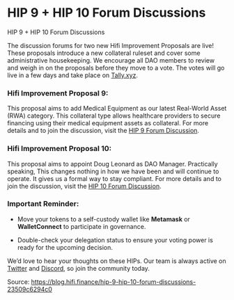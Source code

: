 
# HIP 9 + HIP 10 Forum Discussions

HIP 9 + HIP 10 Forum Discussions

The discussion forums for two new Hifi Improvement Proposals are live! These proposals introduce a new collateral ruleset and cover some administrative housekeeping. We encourage all DAO members to review and weigh in on the proposals before they move to a vote. The votes will go live in a few days and take place on [Tally.xyz](https://www.tally.xyz/gov/hifi-dao/proposals).

### Hifi Improvement Proposal 9:

This proposal aims to add Medical Equipment as our latest Real-World Asset (RWA) category. This collateral type allows healthcare providers to secure financing using their medical equipment assets as collateral. For more details and to join the discussion, visit the [HIP 9 Forum Discussion](https://forum.hifi.finance/t/hip-9-approve-medical-equipment-collateral-ruleset/362).

### Hifi Improvement Proposal 10:

This proposal aims to appoint Doug Leonard as DAO Manager. Practically speaking, This changes nothing in how we have been and will continue to operate. It gives us a formal way to stay compliant. For more details and to join the discussion, visit the [HIP 10 Forum Discussion](https://forum.hifi.finance/t/hip-10-administrative-appointment-of-dao-manager/363).

### **Important Reminder:**

* Move your tokens to a self-custody wallet like **Metamask** or **WalletConnect** to participate in governance.

* Double-check your delegation status to ensure your voting power is ready for the upcoming decision.

We’d love to hear your thoughts on these HIPs. Our team is always active on [Twitter](https://twitter.com/hififinance) and [Discord](https://discord.com/invite/uGxaCppKSH), so join the community today.


Source: https://blog.hifi.finance/hip-9-hip-10-forum-discussions-23509c6294c0

